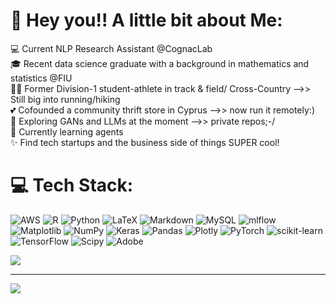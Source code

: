 # 💫 Hey you!! A little bit about Me:
💻 Current NLP Research Assistant @CognacLab<br>
🎓 Recent data science graduate with a background in mathematics and statistics @FIU <br>🏃‍♀️ Former Division-1 student-athlete in track & field/ Cross-Country -->> Still big into running/hiking <br>💕 Cofounded a community thrift store in Cyprus -->> now run it remotely:)<br>🌱 Exploring GANs and LLMs at the moment -->> private repos;-/ <br>🧠 Currently learning agents<br>✨ Find tech startups and the business side of things SUPER cool! <br>


# 💻 Tech Stack:
![AWS](https://img.shields.io/badge/AWS-%23FF9900.svg?style=for-the-badge&logo=amazon-aws&logoColor=white) ![R](https://img.shields.io/badge/r-%23276DC3.svg?style=for-the-badge&logo=r&logoColor=white) ![Python](https://img.shields.io/badge/python-3670A0?style=for-the-badge&logo=python&logoColor=ffdd54) ![LaTeX](https://img.shields.io/badge/latex-%23008080.svg?style=for-the-badge&logo=latex&logoColor=white) ![Markdown](https://img.shields.io/badge/markdown-%23000000.svg?style=for-the-badge&logo=markdown&logoColor=white) ![MySQL](https://img.shields.io/badge/mysql-4479A1.svg?style=for-the-badge&logo=mysql&logoColor=white) ![mlflow](https://img.shields.io/badge/mlflow-%23d9ead3.svg?style=for-the-badge&logo=numpy&logoColor=blue) ![Matplotlib](https://img.shields.io/badge/Matplotlib-%23ffffff.svg?style=for-the-badge&logo=Matplotlib&logoColor=black) ![NumPy](https://img.shields.io/badge/numpy-%23013243.svg?style=for-the-badge&logo=numpy&logoColor=white) ![Keras](https://img.shields.io/badge/Keras-%23D00000.svg?style=for-the-badge&logo=Keras&logoColor=white) ![Pandas](https://img.shields.io/badge/pandas-%23150458.svg?style=for-the-badge&logo=pandas&logoColor=white) ![Plotly](https://img.shields.io/badge/Plotly-%233F4F75.svg?style=for-the-badge&logo=plotly&logoColor=white) ![PyTorch](https://img.shields.io/badge/PyTorch-%23EE4C2C.svg?style=for-the-badge&logo=PyTorch&logoColor=white) ![scikit-learn](https://img.shields.io/badge/scikit--learn-%23F7931E.svg?style=for-the-badge&logo=scikit-learn&logoColor=white) ![TensorFlow](https://img.shields.io/badge/TensorFlow-%23FF6F00.svg?style=for-the-badge&logo=TensorFlow&logoColor=white) ![Scipy](https://img.shields.io/badge/SciPy-%230C55A5.svg?style=for-the-badge&logo=scipy&logoColor=%white) ![Adobe](https://img.shields.io/badge/adobe-%23FF0000.svg?style=for-the-badge&logo=adobe&logoColor=white)

![](https://github-readme-stats.vercel.app/api/top-langs/?username=aloizidou&theme=dark&hide_border=false&include_all_commits=false&count_private=true&layout=compact)

---
[![](https://visitcount.itsvg.in/api?id=aloizidou&icon=0&color=0)](https://visitcount.itsvg.in)

